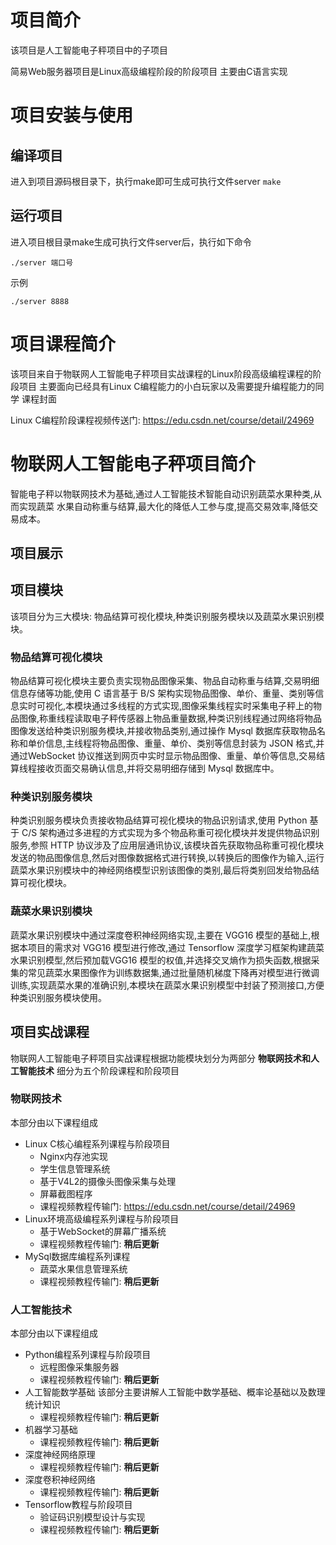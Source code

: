 # 项目简介 
该项目是人工智能电子秤项目中的子项目

简易Web服务器项目是Linux高级编程阶段的阶段项目
主要由C语言实现

# 项目安装与使用

## 编译项目

进入到项目源码根目录下，执行make即可生成可执行文件server
`make`

## 运行项目

进入项目根目录make生成可执行文件server后，执行如下命令

`./server 端口号`

示例

`./server 8888`


# 项目课程简介

该项目来自于物联网人工智能电子秤项目实战课程的Linux阶段高级编程课程的阶段项目
主要面向已经具有Linux C编程能力的小白玩家以及需要提升编程能力的同学
课程封面


Linux C编程阶段课程视频传送门: <https://edu.csdn.net/course/detail/24969>


# 物联网人工智能电子秤项目简介

智能电子秤以物联网技术为基础,通过人工智能技术智能自动识别蔬菜水果种类,从而实现蔬菜
水果自动称重与结算,最大化的降低人工参与度,提高交易效率,降低交易成本。

## 项目展示

## 项目模块

该项目分为三大模块: 物品结算可视化模块,种类识别服务模块以及蔬菜水果识别模块。

### 物品结算可视化模块
物品结算可视化模块主要负责实现物品图像采集、物品自动称重与结算,交易明细信息存储等功能,使用 C 语言基于 B/S 架构实现物品图像、单价、重量、类别等信息实时可视化,本模块通过多线程的方式实现,图像采集线程实时采集电子秤上的物品图像,称重线程读取电子秤传感器上物品重量数据,种类识别线程通过网络将物品图像发送给种类识别服务模块,并接收物品类别,通过操作 Mysql 数据库获取物品名称和单价信息,主线程将物品图像、重量、单价、类别等信息封装为 JSON 格式,并通过WebSocket 协议推送到网页中实时显示物品图像、重量、单价等信息,交易结算线程接收页面交易确认信息,并将交易明细存储到 Mysql 数据库中。


### 种类识别服务模块
种类识别服务模块负责接收物品结算可视化模块的物品识别请求,使用 Python 基于 C/S 架构通过多进程的方式实现为多个物品称重可视化模块并发提供物品识别服务,参照 HTTP 协议涉及了应用层通讯协议,该模块首先获取物品称重可视化模块发送的物品图像信息,然后对图像数据格式进行转换,以转换后的图像作为输入,运行蔬菜水果识别模块中的神经网络模型识别该图像的类别,最后将类别回发给物品结算可视化模块。

### 蔬菜水果识别模块
蔬菜水果识别模块中通过深度卷积神经网络实现,主要在 VGG16 模型的基础上,根据本项目的需求对 VGG16 模型进行修改,通过 Tensorflow 深度学习框架构建蔬菜水果识别模型,然后预加载VGG16 模型的权值,并选择交叉熵作为损失函数,根据采集的常见蔬菜水果图像作为训练数据集,通过批量随机梯度下降再对模型进行微调训练,实现蔬菜水果的准确识别,本模块在蔬菜水果识别模型中封装了预测接口,方便种类识别服务模块使用。

## 项目实战课程

物联网人工智能电子秤项目实战课程根据功能模块划分为两部分
	**物联网技术和人工智能技术**
细分为五个阶段课程和阶段项目

### 物联网技术 
本部分由以下课程组成
+ Linux C核心编程系列课程与阶段项目
	* Nginx内存池实现
	* 学生信息管理系统
	* 基于V4L2的摄像头图像采集与处理
	* 屏幕截图程序
	* 课程视频教程传输门: <https://edu.csdn.net/course/detail/24969>
+ Linux环境高级编程系列课程与阶段项目
	* 基于WebSocket的屏幕广播系统
	* 课程视频教程传输门: **稍后更新**
+ MySql数据库编程系列课程
	* 蔬菜水果信息管理系统	
	* 课程视频教程传输门: **稍后更新**

### 人工智能技术 
本部分由以下课程组成
+ Python编程系列课程与阶段项目
	* 远程图像采集服务器
	* 课程视频教程传输门: **稍后更新**
+ 人工智能数学基础
	 该部分主要讲解人工智能中数学基础、概率论基础以及数理统计知识
	* 课程视频教程传输门: **稍后更新**
+ 机器学习基础
	* 课程视频教程传输门: **稍后更新**
+ 深度神经网络原理
	* 课程视频教程传输门: **稍后更新**
+ 深度卷积神经网络
	* 课程视频教程传输门: **稍后更新**
+ Tensorflow教程与阶段项目
	* 验证码识别模型设计与实现
	* 课程视频教程传输门: **稍后更新**

